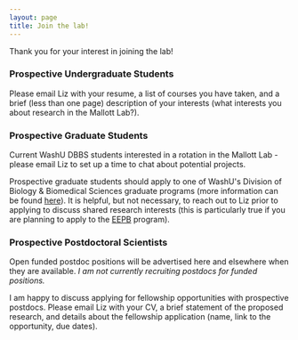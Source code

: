```yaml
---
layout: page
title: Join the lab!
---
```

Thank you for your interest in joining the lab!

### Prospective Undergraduate Students

Please email Liz with your resume, a list of courses you have taken, and a brief (less than one page) description of your interests (what interests you about research in the Mallott Lab?).

### Prospective Graduate Students

Current WashU DBBS students interested in a rotation in the Mallott Lab - please email Liz to set up a time to chat about potential projects.

Prospective graduate students should apply to one of WashU's Division of Biology & Biomedical Sciences graduate programs (more information can be found [here](https://dbbs.wustl.edu/Pages/index.aspx)). It is helpful, but not necessary, to reach out to Liz prior to applying to discuss shared research interests (this is particularly true if you are planning to apply to the [EEPB](https://dbbs.wustl.edu/divprograms/eepb/Pages/default.aspx) program).

### Prospective Postdoctoral Scientists

Open funded postdoc positions will be advertised here and elsewhere when they are available.
*I am not currently recruiting postdocs for funded positions.*

I am happy to discuss applying for fellowship opportunities with prospective postdocs. Please email Liz with your CV, a brief statement of the proposed research, and details about the fellowship application (name, link to the opportunity, due dates).
